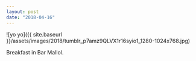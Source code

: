 ```yaml
---
layout: post
date: "2018-04-16"
---
```


![yo yo]({{ site.baseurl }}/assets/images/2018/tumblr_p7amz9QLVX1r16syio1_1280-1024x768.jpg)

Breakfast in Bar Mallol.
